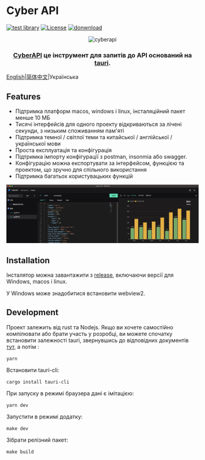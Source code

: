 # Cyber API


[![test library](https://img.shields.io/github/workflow/status/vicanso/cyberapi/test?label=test)](https://github.com/vicanso/cyberapi/actions?query=workflow%3A%22test%22)
[![License](https://img.shields.io/badge/License-Apache%202-green.svg)](https://github.com/vicanso/cyberapi)
[![donwnload](https://img.shields.io/github/downloads/vicanso/cyberapi/total?label=Downloads&logoColor=fff&logo=GitHub)](https://github.com/vicanso/cyberapi/releases)


<p align="center">
    <img src="./cyberapi.png" alt="cyberapi" width="128">
</p>

<h3 align="center">
<a href="https://github.com/vicanso/cyberapi">CyberAPI</a> це інструмент для запитів до API оснований на <a href="https://github.com/tauri-apps/tauri">tauri</a>.
</h3>

[English](./README.md)|[简体中文](./README_zh.md)|Українська
## Features

- Підтримка платформ macos, windows і linux, інсталяційний пакет менше 10 МБ
- Тисячі інтерфейсів для одного проекту відкриваються за лічені секунди, з низьким споживанням пам'яті
- Підтримка темної / світлої теми та китайської / англійської / української мови
- Проста експлуатація та конфігурація
- Підтримка імпорту конфігурації з postman, insonmia або swagger.
- Конфігурацію можна експортувати за інтерфейсом, функцією та проектом, що зручно для спільного використання
- Підтримка багатьох користувацьких функцій


<p align="center">
    <img src="./asset/cyberapi.png" alt="cyberapi">
</p>


## Installation

Інсталятор можна завантажити з [release](https://github.com/vicanso/cyberapi/releases), включаючи версії для Windows, macos і linux.

У Windows може знадобитися встановити webview2.
## Development


Проект залежить від rust та Nodejs. Якщо ви хочете самостійно компілювати або брати участь у розробці, ви можете спочатку встановити залежності tauri, звернувшись до відповідних документів [тут](https://tauri.app/v1/guides/getting-started/prerequisites), а потім :

```shell
yarn
```

Встановити tauri-cli:

```shell
cargo install tauri-cli
```

При запуску в режимі браузера дані є імітацією:

```shell
yarn dev
```

Запустити в режимі додатку: 

```shell
make dev
```

Зібрати релізний пакет:

```shell
make build
```



